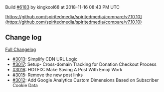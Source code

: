 Build [#6183](https://circleci.com/gh/spiritedmedia/spiritedmedia/6183) by kingkool68 at 2018-11-16 08:43 PM UTC

[https://github.com/spiritedmedia/spiritedmedia/compare/v7.10.10](https://github.com/spiritedmedia/spiritedmedia/compare/v7.10.10)
## Change log
[Full Changelog](git@github.com:spiritedmedia/spiritedmedia.git/compare/v7.10.9...v7.10.10)

 - [#3013](git@github.com:spiritedmedia/spiritedmedia.git/pull/3013): Simplify CDN URL Logic
 - [#3017](git@github.com:spiritedmedia/spiritedmedia.git/pull/3017): Setup- Cross-domain Tracking for Donation Checkout Process
 - [#3016](git@github.com:spiritedmedia/spiritedmedia.git/pull/3016): HOTFIX: Make Saving A Post With Emoji Work
 - [#3015](git@github.com:spiritedmedia/spiritedmedia.git/pull/3015): Remove the new post links
 - [#3012](git@github.com:spiritedmedia/spiritedmedia.git/pull/3012): Add Google Analytics Custom Dimensions Based on Subscriber Cookie Data

